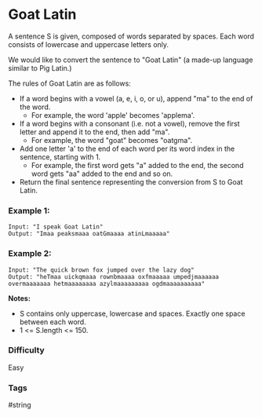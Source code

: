 # Goat Latin

A sentence S is given, composed of words separated by spaces. Each word consists of lowercase and uppercase letters only.

We would like to convert the sentence to "Goat Latin" (a made-up language similar to Pig Latin.)

The rules of Goat Latin are as follows:

- If a word begins with a vowel (a, e, i, o, or u), append "ma" to the end of the word.
  - For example, the word 'apple' becomes 'applema'.
- If a word begins with a consonant (i.e. not a vowel), remove the first letter and append it to the end, then add "ma".
  - For example, the word "goat" becomes "oatgma".
- Add one letter 'a' to the end of each word per its word index in the sentence, starting with 1.
  - For example, the first word gets "a" added to the end, the second word gets "aa" added to the end and so on.
- Return the final sentence representing the conversion from S to Goat Latin.

### Example 1:

```
Input: "I speak Goat Latin"
Output: "Imaa peaksmaaa oatGmaaaa atinLmaaaaa"
```

### Example 2:

```
Input: "The quick brown fox jumped over the lazy dog"
Output: "heTmaa uickqmaaa rownbmaaaa oxfmaaaaa umpedjmaaaaaa overmaaaaaaa hetmaaaaaaaa azylmaaaaaaaaa ogdmaaaaaaaaaa"
```

**Notes:**

- S contains only uppercase, lowercase and spaces. Exactly one space between each word.
- 1 <= S.length <= 150.

### Difficulty

Easy

### Tags

#string
